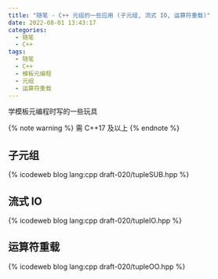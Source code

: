 ```yaml
---
title: "随笔 - C++ 元组的一些应用 (子元组, 流式 IO, 运算符重载)"
date: 2022-08-01 13:43:17
categories:
  - 随笔
  - C++
tags:
  - 随笔
  - C++
  - 模板元编程
  - 元组
  - 运算符重载
---
```


学模板元编程时写的一些玩具

{% note warning %}
需 C++17 及以上
{% endnote %}

<!-- more -->

## 子元组

{% icodeweb blog lang:cpp draft-020/tupleSUB.hpp %}

## 流式 IO

{% icodeweb blog lang:cpp draft-020/tupleIO.hpp %}

## 运算符重载

{% icodeweb blog lang:cpp draft-020/tupleOO.hpp %}
